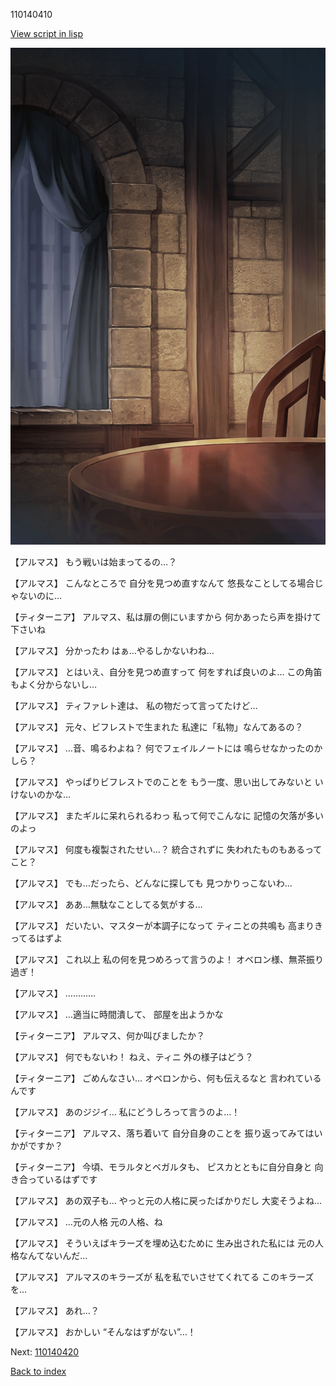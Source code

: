 110140410

[View script in lisp](../scripts/110140410.txt)

![201_room.png](../images/backgrounds/201_room.png)

【アルマス】
もう戦いは始まってるの…？

【アルマス】
こんなところで
自分を見つめ直すなんて
悠長なことしてる場合じゃないのに…

【ティターニア】
アルマス、私は扉の側にいますから
何かあったら声を掛けて下さいね

【アルマス】
分かったわ
はぁ…やるしかないわね…

【アルマス】
とはいえ、自分を見つめ直すって
何をすれば良いのよ…
この角笛もよく分からないし…

【アルマス】
ティファレト達は、
私の物だって言ってたけど…

【アルマス】
元々、ビフレストで生まれた
私達に「私物」なんてあるの？

【アルマス】
…音、鳴るわよね？
何でフェイルノートには
鳴らせなかったのかしら？

【アルマス】
やっぱりビフレストでのことを
もう一度、思い出してみないと
いけないのかな…

【アルマス】
またギルに呆れられるわっ
私って何でこんなに
記憶の欠落が多いのよっ

【アルマス】
何度も複製されたせい…？
統合されずに
失われたものもあるってこと？

【アルマス】
でも…だったら、どんなに探しても
見つかりっこないわ…

【アルマス】
ああ…無駄なことしてる気がする…

【アルマス】
だいたい、マスターが本調子になって
ティニとの共鳴も
高まりきってるはずよ

【アルマス】
これ以上
私の何を見つめろって言うのよ！
オベロン様、無茶振り過ぎ！

【アルマス】
…………

【アルマス】
…適当に時間潰して、
部屋を出ようかな

【ティターニア】
アルマス、何か叫びましたか？

【アルマス】
何でもないわ！
ねえ、ティニ
外の様子はどう？

【ティターニア】
ごめんなさい…
オベロンから、何も伝えるなと
言われているんです

【アルマス】
あのジジイ…
私にどうしろって言うのよ…！

【ティターニア】
アルマス、落ち着いて
自分自身のことを
振り返ってみてはいかがですか？

【ティターニア】
今頃、モラルタとベガルタも、
ピスカとともに自分自身と
向き合っているはずです

【アルマス】
あの双子も…
やっと元の人格に戻ったばかりだし
大変そうよね…

【アルマス】
…元の人格
元の人格、ね

【アルマス】
そういえばキラーズを埋め込むために
生み出された私には
元の人格なんてないんだ…

【アルマス】
アルマスのキラーズが
私を私でいさせてくれてる
このキラーズを…

【アルマス】
あれ…？

【アルマス】
おかしい
“そんなはずがない”…！

Next: [110140420](110140420.md)

[Back to index](index.md)

